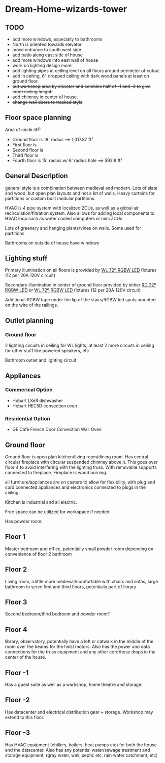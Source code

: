 # Dream-Home-wizards-tower

## TODO

-   add more windows, especially to bathrooms
-   North is oriented towards elevator
-   move entrance to south west side
-   add patio along east side of house
-   add more windows into east wall of house
-   work on lighting design more
-   add lighting pipes at ceiling level on all floors around perimeter of cutout
-   add in ceiling, 6" dropped ceiling with dark wood panels at least on ground floor.
-   ~~put workshop area by elevator and combine half of -1 and -2 to give more ceiling height.~~
-   add chimney in center of house.
-   ~~change wall doors to tracked style~~

## Floor space planning

Area of circle 𝜋R²

-   Ground floor is 18' radius ==> 1,017.87 ft²
-   First floor is
-   Second floor is
-   Third floor is
-   Fourth floor is 15' radius w/ 6' radius hole ==> 593.8 ft²

## General Description

general style is a combination between medieval and modern. Lots of slate and
wood, but open plan layouts and not a lot of walls. Heavy curtains for
partitions or custom built modular partitions.

HVAC is 4 pipe system with localized ZCUs, as well as a global air
recirculation/filtration system. Also allows for adding local components to HVAC
loop such as water cooled computers or mini ZCUs.

Lots of greenery and hanging plants/vines on walls. Some used for partitions.

Bathrooms on outside of house have windows

## Lighting stuff

Primary illumination on all floors is provided by
[WL 72º RGBW LED](https://www.thelightsource.com/products/wl-series-led-fixture-109)
fixtures (12 per 20A 120V circuit)

Secondary illumination in center of ground floor provided by either
[RD 72º RGBW LED](https://www.thelightsource.com/products/rd-series-led-fixtures-137) or
[WL 72º RGBW LED](https://www.thelightsource.com/products/wl-series-led-fixture-109)
fixtures (12 per 20A 120V circuit)

Additional RGBW tape under the lip of the stairs/RGBW led spots mounted on the
wire of the railings.

## Outlet planning

### Ground floor

2 lighting circuits in ceiling for WL lights, at least 2 more circuits in
ceiling for other stuff like powered speakers, etc.

Bathroom outlet and lighting circuit

## Appliances

### Commerical Option
-   Hobart LXeR dishwasher
-   Hobart HEC5D convection oven

### Residential Option

-   GE Café French Door Convection Wall Oven

## Ground floor

Ground floor is open plan kitchen/living room/dining room. Has central circular
fireplace with circular suspended chimney above it. This goes over floor 4 to
avoid interfering with the lighting truss. With removable supports connected to
fireplace. Fireplace is wood burning.

all furniture/appliances are on casters to allow for flexibility, with plug and
cord connected appliances and electronics connected to plugs in the ceiling.

Kitchen is industrial and all electric.

Free space can be utilized for workspace if needed

Has powder room.

## Floor 1

Master bedroom and office, potentially small powder room depending on
convenience of floor 2 bathroom

## Floor 2

Living room, a little more medieval/comfortable with chairs and sofas, large
bathroom to serve first and third floors, potentially part of library

## Floor 3

Second bedroom/third bedroom and powder room?

## Floor 4

library, observatory, potentially have a loft or catwalk in the middle of the
room over the beams for the hoist motors. Also has the power and data
connections for the truss equipment and any other cord/hose drops in the center
of the house.

## Floor -1

Has a guest suite as well as a workshop, home theatre and storage.

## Floor -2

Has datacenter and electrical distribution gear + storage. Workshop may extend
to this floor.

## Floor -3

Has HVAC equipment (chillers, boilers, heat pumps etc) for both the house and
the datacenter. Also has any potential water/sewage treatment and storage
equipment. (gray water, well, septic etc, rain water catchment, etc)
